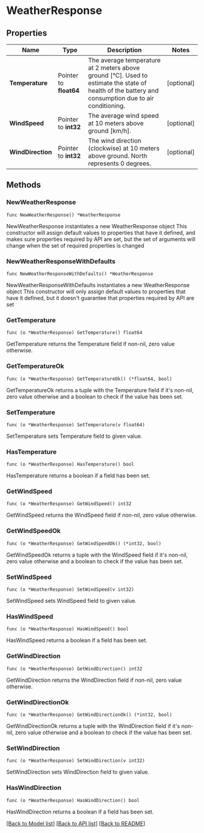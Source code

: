 # WeatherResponse

## Properties

Name | Type | Description | Notes
------------ | ------------- | ------------- | -------------
**Temperature** | Pointer to **float64** | The average temperature at 2 meters above ground [°C]. Used to estimate the state of health of the  battery and consumption due to air conditioning. | [optional] 
**WindSpeed** | Pointer to **int32** | The average wind speed at 10 meters above ground [km/h]. | [optional] 
**WindDirection** | Pointer to **int32** | The wind direction (clockwise) at 10 meters above ground. North represents 0 degrees. | [optional] 

## Methods

### NewWeatherResponse

`func NewWeatherResponse() *WeatherResponse`

NewWeatherResponse instantiates a new WeatherResponse object
This constructor will assign default values to properties that have it defined,
and makes sure properties required by API are set, but the set of arguments
will change when the set of required properties is changed

### NewWeatherResponseWithDefaults

`func NewWeatherResponseWithDefaults() *WeatherResponse`

NewWeatherResponseWithDefaults instantiates a new WeatherResponse object
This constructor will only assign default values to properties that have it defined,
but it doesn't guarantee that properties required by API are set

### GetTemperature

`func (o *WeatherResponse) GetTemperature() float64`

GetTemperature returns the Temperature field if non-nil, zero value otherwise.

### GetTemperatureOk

`func (o *WeatherResponse) GetTemperatureOk() (*float64, bool)`

GetTemperatureOk returns a tuple with the Temperature field if it's non-nil, zero value otherwise
and a boolean to check if the value has been set.

### SetTemperature

`func (o *WeatherResponse) SetTemperature(v float64)`

SetTemperature sets Temperature field to given value.

### HasTemperature

`func (o *WeatherResponse) HasTemperature() bool`

HasTemperature returns a boolean if a field has been set.

### GetWindSpeed

`func (o *WeatherResponse) GetWindSpeed() int32`

GetWindSpeed returns the WindSpeed field if non-nil, zero value otherwise.

### GetWindSpeedOk

`func (o *WeatherResponse) GetWindSpeedOk() (*int32, bool)`

GetWindSpeedOk returns a tuple with the WindSpeed field if it's non-nil, zero value otherwise
and a boolean to check if the value has been set.

### SetWindSpeed

`func (o *WeatherResponse) SetWindSpeed(v int32)`

SetWindSpeed sets WindSpeed field to given value.

### HasWindSpeed

`func (o *WeatherResponse) HasWindSpeed() bool`

HasWindSpeed returns a boolean if a field has been set.

### GetWindDirection

`func (o *WeatherResponse) GetWindDirection() int32`

GetWindDirection returns the WindDirection field if non-nil, zero value otherwise.

### GetWindDirectionOk

`func (o *WeatherResponse) GetWindDirectionOk() (*int32, bool)`

GetWindDirectionOk returns a tuple with the WindDirection field if it's non-nil, zero value otherwise
and a boolean to check if the value has been set.

### SetWindDirection

`func (o *WeatherResponse) SetWindDirection(v int32)`

SetWindDirection sets WindDirection field to given value.

### HasWindDirection

`func (o *WeatherResponse) HasWindDirection() bool`

HasWindDirection returns a boolean if a field has been set.


[[Back to Model list]](../README.md#documentation-for-models) [[Back to API list]](../README.md#documentation-for-api-endpoints) [[Back to README]](../README.md)


